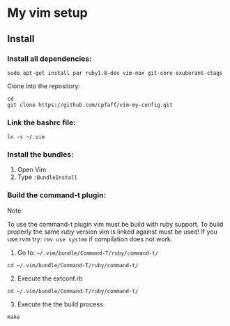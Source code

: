 # My vim setup

## Install

### Install all dependencies:

```
sudo apt-get install par ruby1.8-dev vim-nox git-core exuberant-ctags
```

Clone into the repository:

```
cd
git clone https://github.com/cpfaff/vim-my-config.git
```

### Link the bashrc file:

```
ln -s ~/.vim
```

### Install the bundles:

1. Open Vim
2. Type `:BundleInstall`

### Build the command-t plugin:

Note:

To use the command-t plugin vim must be build with ruby support. To build
properly the same ruby version vim is linked against must be used! If you
use rvm try: `rmv use system` if compilation does not work.

1. Go to: `~/.vim/bundle/Command-T/ruby/command-t/`

```
cd ~/.vim/bundle/Command-T/ruby/command-t/
```

2. Execute the extconf.rb

```
cd ~/.vim/bundle/Command-T/ruby/command-t/
```

3. Execute the the build process

```
make
```







